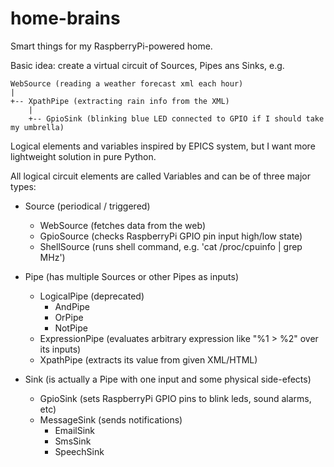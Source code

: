 home-brains
===========

Smart things for my RaspberryPi-powered home.



Basic idea: create a virtual circuit of Sources, Pipes ans Sinks, e.g.

    WebSource (reading a weather forecast xml each hour)
    |
    +-- XpathPipe (extracting rain info from the XML)
        |
        +-- GpioSink (blinking blue LED connected to GPIO if I should take my umbrella)

Logical elements and variables inspired by EPICS system, but I want more lightweight
solution in pure Python.

All logical circuit elements are called Variables and can be of three major types:

* Source (periodical / triggered)
    + WebSource (fetches data from the web)
    + GpioSource (checks RaspberryPi GPIO pin input high/low state)
    + ShellSource (runs shell command, e.g. 'cat /proc/cpuinfo | grep MHz')

* Pipe (has multiple Sources or other Pipes as inputs)
    + LogicalPipe (deprecated)
        - AndPipe
        - OrPipe
        - NotPipe
    + ExpressionPipe (evaluates arbitrary expression like "%1 > %2" over its inputs)
    + XpathPipe (extracts its value from given XML/HTML)

* Sink (is actually a Pipe with one input and some physical side-efects)
    + GpioSink (sets RaspberryPi GPIO pins to blink leds, sound alarms, etc)
    + MessageSink (sends notifications)
        - EmailSink
        - SmsSink
        - SpeechSink

